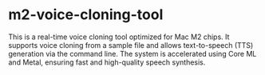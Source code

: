 # m2-voice-cloning-tool
This is a real-time voice cloning tool optimized for Mac M2 chips. It supports voice cloning from a sample file and allows text-to-speech (TTS) generation via the command line. The system is accelerated using Core ML and Metal, ensuring fast and high-quality speech synthesis.
